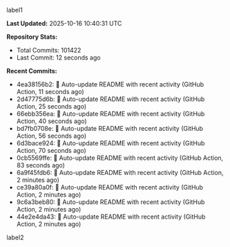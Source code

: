 
label1 
<!-- ACTIVITY_START -->
**Last Updated:** 2025-10-16 10:40:31 UTC

**Repository Stats:**
- Total Commits: 101422
- Last Commit: 12 seconds ago

**Recent Commits:**
- 4ea38156b2: 🤖 Auto-update README with recent activity (GitHub Action, 11 seconds ago)
- 2d47775d6b: 🤖 Auto-update README with recent activity (GitHub Action, 25 seconds ago)
- 66ebb356ea: 🤖 Auto-update README with recent activity (GitHub Action, 40 seconds ago)
- bd7fb0708e: 🤖 Auto-update README with recent activity (GitHub Action, 56 seconds ago)
- 6d3bace924: 🤖 Auto-update README with recent activity (GitHub Action, 70 seconds ago)
- 0cb5569ffe: 🤖 Auto-update README with recent activity (GitHub Action, 83 seconds ago)
- 6a9f45fdb6: 🤖 Auto-update README with recent activity (GitHub Action, 2 minutes ago)
- ce39a80a0f: 🤖 Auto-update README with recent activity (GitHub Action, 2 minutes ago)
- 9c6a3beb80: 🤖 Auto-update README with recent activity (GitHub Action, 2 minutes ago)
- 44e2e4da43: 🤖 Auto-update README with recent activity (GitHub Action, 2 minutes ago)
<!-- ACTIVITY_END -->

label2
